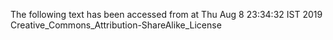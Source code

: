 The following text has been accessed from at Thu Aug 8 23:34:32 IST 2019
Creative_Commons_Attribution-ShareAlike_License
